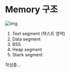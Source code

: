 # Memory 구조

![img](https://mblogthumb-phinf.pstatic.net/MjAxNzA5MDdfMjY3/MDAxNTA0NzYyNDYyNTQ0.2k9-XUoPi7U-QWZ0kNSC8tATEV34B-fyON9iZddPFJAg.iCSyjjwlFKjElNeAw_Qu1EVBngyxLLNFniyPI5yG0nAg.PNG.parkjy76/program_in_memory2.png?type=w800)

1. Text segment (텍스트 영역)
2. Data segment
3. BSS 
4. Heap segment
5. Stack segment



작성중...